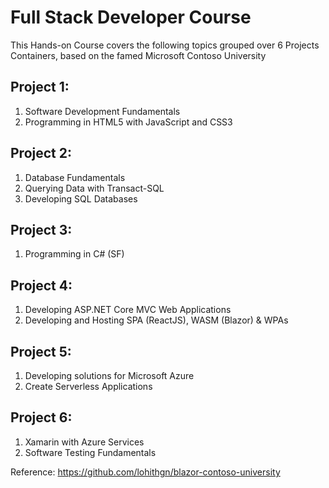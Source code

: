 # Full Stack Developer Course

This Hands-on Course covers the following topics grouped over 6 Projects Containers, based on the famed Microsoft Contoso University


## Project 1:
1. Software Development Fundamentals
1. Programming in HTML5 with JavaScript and CSS3

## Project 2:
1. Database Fundamentals
1. Querying Data with Transact-SQL
1. Developing SQL Databases

## Project 3:
1. Programming in C# (SF)

## Project 4:
1. Developing ASP.NET Core MVC Web Applications
1. Developing and Hosting SPA (ReactJS), WASM (Blazor) & WPAs

## Project 5:
1. Developing solutions for Microsoft Azure
1. Create Serverless Applications

## Project 6:
1. Xamarin with Azure Services
1. Software Testing Fundamentals

Reference: https://github.com/lohithgn/blazor-contoso-university
